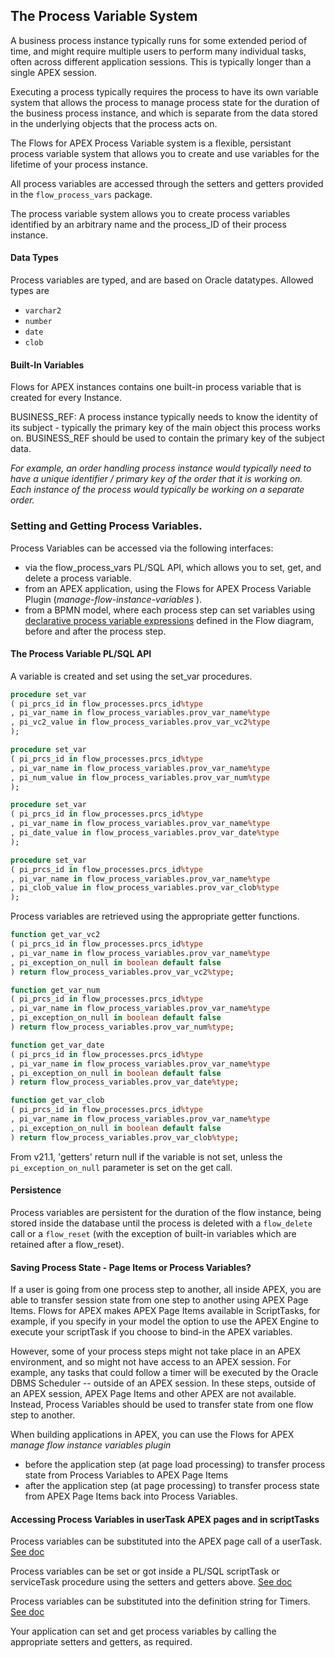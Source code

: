 ## The Process Variable System

A business process instance typically runs for some extended period of time, and might require multiple users to perform many individual tasks, often across different application sessions.  This is typically longer than a single APEX session.

Executing a process typically requires the process to have its own variable system that allows the process to manage process state for the duration of the business process instance, and which is separate from the data stored in the underlying objects that the process acts on.

The Flows for APEX Process Variable system is a flexible, persistant process variable system that allows you to create and use variables for the lifetime of  your process instance.

All process variables are accessed through the setters and getters provided in the `flow_process_vars` package.

The process variable system allows you to create process variables identified by an arbitrary name and the process_ID of their process instance.


#### Data Types

Process variables are typed, and are based on Oracle datatypes.  Allowed types are

- `varchar2`
- `number`
- `date`
- `clob`

#### Built-In Variables

Flows for APEX instances contains one built-in process variable that is created for every Instance.

BUSINESS_REF:  A process instance typically needs to know the identity of its subject - typically the primary key of the main object this process works on. BUSINESS_REF should be used to contain the primary key of the subject data.

*For example, an order handling process instance would typically need to have a unique identifier / primary key of the order that it is working on.  Each instance of the process would typically be working on a separate order.*

### Setting and Getting Process Variables.

Process Variables can be accessed via the following interfaces:

- via the flow_process_vars PL/SQL API, which allows you to set, get, and delete a process variable.
- from an APEX application, using the Flows for APEX Process Variable Plugin (*manage-flow-instance-variables* ).
- from a BPMN model, where each process step can set variables using [declarative process variable expressions](variableExpressions.md) defined in the Flow diagram, before and after the process step.

#### The Process Variable PL/SQL API

A variable is created and set using the set_var procedures.

```sql
procedure set_var
( pi_prcs_id in flow_processes.prcs_id%type
, pi_var_name in flow_process_variables.prov_var_name%type
, pi_vc2_value in flow_process_variables.prov_var_vc2%type
);

procedure set_var
( pi_prcs_id in flow_processes.prcs_id%type
, pi_var_name in flow_process_variables.prov_var_name%type
, pi_num_value in flow_process_variables.prov_var_num%type
);

procedure set_var
( pi_prcs_id in flow_processes.prcs_id%type
, pi_var_name in flow_process_variables.prov_var_name%type
, pi_date_value in flow_process_variables.prov_var_date%type
);

procedure set_var
( pi_prcs_id in flow_processes.prcs_id%type
, pi_var_name in flow_process_variables.prov_var_name%type
, pi_clob_value in flow_process_variables.prov_var_clob%type
);
```

Process variables are retrieved using the appropriate getter functions.

```sql
function get_var_vc2
( pi_prcs_id in flow_processes.prcs_id%type
, pi_var_name in flow_process_variables.prov_var_name%type
, pi_exception_on_null in boolean default false
) return flow_process_variables.prov_var_vc2%type;

function get_var_num
( pi_prcs_id in flow_processes.prcs_id%type
, pi_var_name in flow_process_variables.prov_var_name%type
, pi_exception_on_null in boolean default false
) return flow_process_variables.prov_var_num%type;

function get_var_date
( pi_prcs_id in flow_processes.prcs_id%type
, pi_var_name in flow_process_variables.prov_var_name%type
, pi_exception_on_null in boolean default false
) return flow_process_variables.prov_var_date%type;

function get_var_clob
( pi_prcs_id in flow_processes.prcs_id%type
, pi_var_name in flow_process_variables.prov_var_name%type
, pi_exception_on_null in boolean default false
) return flow_process_variables.prov_var_clob%type;
```

From v21.1, 'getters' return null if the variable is not set, unless the `pi_exception_on_null` parameter is set on the get call.

#### Persistence

Process variables are persistent for the duration of the flow instance, being stored inside the database until the process is deleted with a `flow_delete` call or a `flow_reset` (with the exception of built-in variables which are retained after a flow_reset).

#### Saving Process State - Page Items or Process Variables?

If a user is going from one process step to another, all inside APEX, you are able to transfer session state from one step to another using APEX Page Items.  Flows for APEX makes APEX Page Items available in ScriptTasks, for example, if you specify in your model the option to use the APEX Engine to execute your scriptTask if you choose to bind-in the APEX variables.

However, some of your process steps might not take place in an APEX environment, and so might not have access to an APEX session.  For example, any tasks that could follow a timer will be executed by the Oracle DBMS Scheduler -- outside of an APEX session.  In these steps, outside of an APEX session, APEX Page Items and other APEX are not available.  Instead, Process Variables should be used to transfer state from one flow step to another.

When building applications in APEX, you can use the Flows for APEX *manage flow instance variables plugin*

- before the application step (at page load processing) to transfer process state from Process Variables to APEX Page Items
- after the application step (at page processing) to transfer process state from APEX Page Items back into Process Variables.

#### Accessing Process Variables in userTask APEX pages and in scriptTasks

Process variables can be substituted into the APEX page call of a userTask.
[See doc](usingTasksToImplementYourProcess.md)

Process variables can be set or got inside a PL/SQL scriptTask
or serviceTask procedure using the setters and getters above.
[See doc](usingTasksToImplementYourProcess.md)

Process variables can be substituted into the definition string for Timers.  [See doc](usingTimerEvents.md)

Your application can set and get process variables by calling the appropriate setters and getters, as required.


